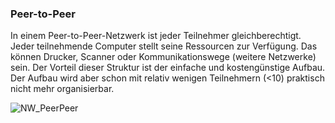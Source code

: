 ### Peer-to-Peer

In einem Peer-to-Peer-Netzwerk ist jeder Teilnehmer gleichberechtigt. Jeder teilnehmende Computer stellt seine Ressourcen zur Verfügung. Das können Drucker, Scanner oder Kommunikationswege (weitere Netzwerke) sein. Der Vorteil dieser Struktur ist der einfache und kostengünstige Aufbau. Der Aufbau wird aber schon mit relativ wenigen Teilnehmern (<10) praktisch nicht mehr organisierbar.

![NW_PeerPeer](assets/NW_PeerPeer.png)